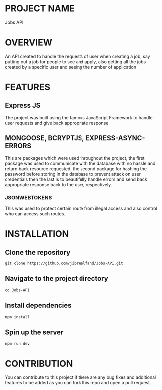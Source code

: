 # PROJECT NAME
  Jobs API
  
# OVERVIEW
  An API created to handle the requests of user when creating a job, say putting out a job for people to see and apply, also getting all the jobs created by a specific user and seeing the
  number of application
  
# FEATURES
  ## Express JS 
  The project was built using the famous JavaScript Framework to handle user requests and give back appropriate response
  ## MONGOOSE, BCRYPTJS, EXPRESS-ASYNC-ERRORS
  This are packages which were used throughout the project, the first package was used to communicate with the database with no hassle and 
  return back resource requested, the second package for hashing the password before storing in the database to prevent attack on user credentials then the last is to beautifully handle
  errors and send back appropriate response back to the user, respectively.
  ### JSONWEBTOKENS
  This was used to protect certain route from illegal access and also control who can access such routes.

# INSTALLATION
  ## Clone the repository
    git clone https://github.com/jibreelfahd/Jobs-API.git
  ## Navigate to the project directory
    cd Jobs-API
  ## Install dependencies
    npm install
  ## Spin up the server
    npm run dev
    
# CONTRIBUTION
  You can contribute to this project if there are any bug fixes and additional features to be added as you can fork this repo and open a pull request. 
